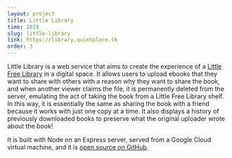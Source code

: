 ```yaml
---
layout: project
title: Little Library
time: 2019
slug: little-library
link: https://library.quietplace.tk
order: 3
---
```


Little Library is a web service that aims to create the experience of a [Little Free Library](https://littlefreelibrary.org/)
in a digital space. It allows users to upload ebooks that they want to share with others with a
reason why they want to share the book, and when another viewer claims the file, it is permanently
deleted from the server, emulating the act of taking the book from a Little Free Library shelf. In
this way, it is essentially the same as sharing the book with a friend because it works with just one
copy at a time. It also displays a history of previously downloaded books to preserve what the original
uploader wrote about the book!

It is built with Node on an Express server, served from a Google Cloud virtual machine, and it is
[open source on GitHub](https://github.com/Alamantus/little-library).